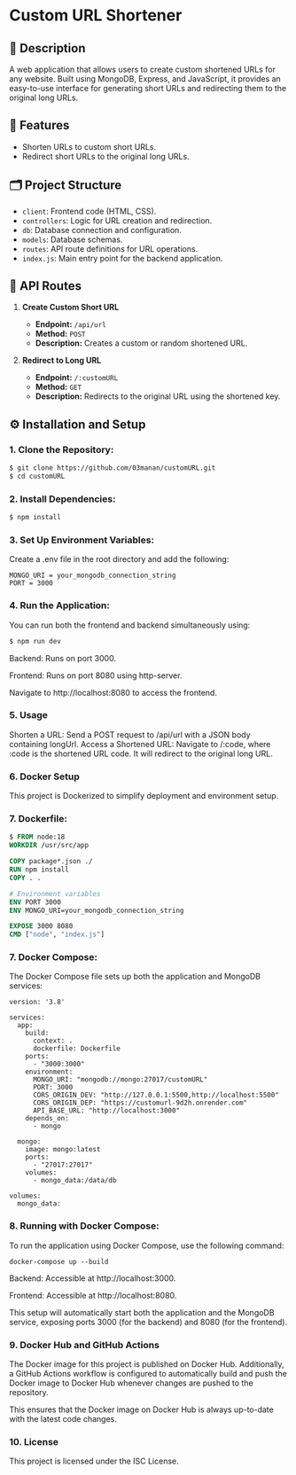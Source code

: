 # Custom URL Shortener

## 📝 Description
A web application that allows users to create custom shortened URLs for any website. Built using MongoDB, Express, and JavaScript, it provides an easy-to-use interface for generating short URLs and redirecting them to the original long URLs.

## 🚀 Features
- Shorten URLs to custom short URLs.
- Redirect short URLs to the original long URLs.

## 🗂 Project Structure
- `client`: Frontend code (HTML, CSS).
- `controllers`: Logic for URL creation and redirection.
- `db`: Database connection and configuration.
- `models`: Database schemas.
- `routes`: API route definitions for URL operations.
- `index.js`: Main entry point for the backend application.

## 📡 API Routes
1. **Create Custom Short URL**
   - **Endpoint:** `/api/url`
   - **Method:** `POST`
   - **Description:** Creates a custom or random shortened URL.

2. **Redirect to Long URL**
   - **Endpoint:** `/:customURL`
   - **Method:** `GET`
   - **Description:** Redirects to the original URL using the shortened key.

## ⚙️ Installation and Setup

### 1. Clone the Repository:
```bash
$ git clone https://github.com/03manan/customURL.git
$ cd customURL
```

### 2. Install Dependencies:
```bash
$ npm install
```

### 3. Set Up Environment Variables:
Create a .env file in the root directory and add the following:
```env
MONGO_URI = your_mongodb_connection_string
PORT = 3000
``` 

### 4. Run the Application:
You can run both the frontend and backend simultaneously using:
```bash
$ npm run dev
```
Backend: Runs on port 3000.

Frontend: Runs on port 8080 using http-server.

Navigate to http://localhost:8080 to access the frontend.


### 5. Usage
Shorten a URL: Send a POST request to /api/url with a JSON body containing longUrl.
Access a Shortened URL: Navigate to /:code, where :code is the shortened URL code. It will redirect to the original long URL.


### 6. Docker Setup
This project is Dockerized to simplify deployment and environment setup.

### 7. Dockerfile:
```dockerfile
$ FROM node:18
WORKDIR /usr/src/app

COPY package*.json ./
RUN npm install
COPY . .

# Environment variables
ENV PORT 3000
ENV MONGO_URI=your_mongodb_connection_string

EXPOSE 3000 8080
CMD ["node", "index.js"]

```

### 7. Docker Compose:
The Docker Compose file sets up both the application and MongoDB services:
```
version: '3.8'

services:
  app:
    build:
      context: .
      dockerfile: Dockerfile
    ports:
      - "3000:3000"
    environment:
      MONGO_URI: "mongodb://mongo:27017/customURL"
      PORT: 3000
      CORS_ORIGIN_DEV: "http://127.0.0.1:5500,http://localhost:5500"
      CORS_ORIGIN_DEP: "https://customurl-9d2h.onrender.com"
      API_BASE_URL: "http://localhost:3000"
    depends_on:
      - mongo

  mongo:
    image: mongo:latest
    ports:
      - "27017:27017"
    volumes:
      - mongo_data:/data/db

volumes:
  mongo_data:
```

### 8. Running with Docker Compose:
To run the application using Docker Compose, use the following command:
```
docker-compose up --build

```
Backend: Accessible at http://localhost:3000.

Frontend: Accessible at http://localhost:8080.

This setup will automatically start both the application and the MongoDB service, exposing ports 3000 (for the backend) and 8080 (for the frontend).

### 9. Docker Hub and GitHub Actions
The Docker image for this project is published on Docker Hub. Additionally, a GitHub Actions workflow is configured to automatically build and push the Docker image to Docker Hub whenever changes are pushed to the repository.

This ensures that the Docker image on Docker Hub is always up-to-date with the latest code changes.

### 10. License
This project is licensed under the ISC License.
